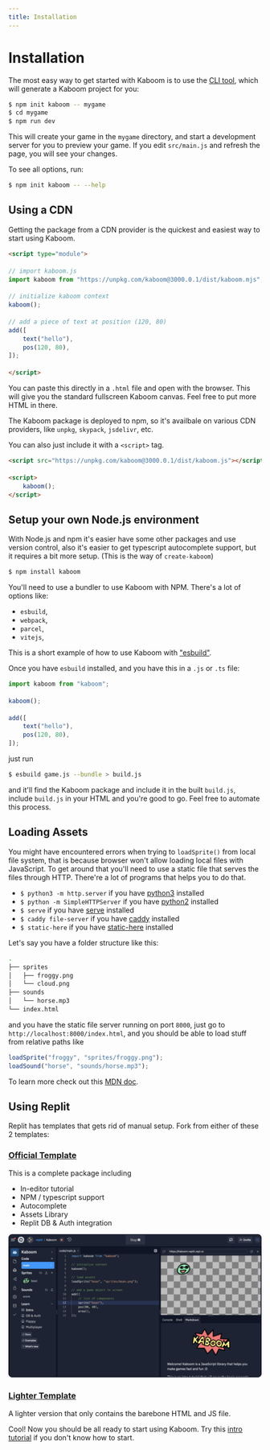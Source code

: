 ```yaml
---
title: Installation
---
```


# Installation

The most easy way to get started with Kaboom is to use the [CLI tool](https://www.npmjs.com/package/create-kaboom), which will generate a Kaboom project for you:

```sh
$ npm init kaboom -- mygame
$ cd mygame
$ npm run dev
```

This will create your game in the `mygame` directory, and start a development server for you to preview your game. If you edit `src/main.js` and refresh the page, you will see your changes.

To see all options, run:

```sh
$ npm init kaboom -- --help
```

## Using a CDN

Getting the package from a CDN provider is the quickest and easiest way to start using Kaboom.

```html
<script type="module">

// import kaboom.js
import kaboom from "https://unpkg.com/kaboom@3000.0.1/dist/kaboom.mjs";

// initialize kaboom context
kaboom();

// add a piece of text at position (120, 80)
add([
    text("hello"),
    pos(120, 80),
]);

</script>
```

You can paste this directly in a `.html` file and open with the browser. This will give you the standard fullscreen Kaboom canvas. Feel free to put more HTML in there.

The Kaboom package is deployed to npm, so it's availbale on various CDN providers, like `unpkg`, `skypack`, `jsdelivr`, etc.

You can also just include it with a `<script>` tag.
```html
<script src="https://unpkg.com/kaboom@3000.0.1/dist/kaboom.js"></script>

<script>
    kaboom();
</script>
```

## Setup your own Node.js environment

With Node.js and npm it's easier have some other packages and use version control, also it's easier to get typescript autocomplete support, but it requires a bit more setup. (This is the way of `create-kaboom`)

```sh
$ npm install kaboom
```

You'll need to use a bundler to use Kaboom with NPM. There's a lot of options like:

- `esbuild`, 
- `webpack`,
- `parcel`, 
- `vitejs`,

This is a short example of how to use Kaboom with ["esbuild"](https://esbuild.github.io/).

Once you have `esbuild` installed, and you have this in a `.js` or `.ts` file:

```js
import kaboom from "kaboom";

kaboom();

add([
    text("hello"),
    pos(120, 80),
]);
```

just run

```sh
$ esbuild game.js --bundle > build.js
```

and it'll find the Kaboom package and include it in the built `build.js`, include `build.js` in your HTML and you're good to go. Feel free to automate this process.

## Loading Assets

You might have encountered errors when trying to `loadSprite()` from local file system, that is because browser won't allow loading local files with JavaScript. To get around that you'll need to use a static file that serves the files through HTTP. There're a lot of programs that helps you to do that.

- `$ python3 -m http.server` if you have [python3](https://www.python.org) installed
- `$ python -m SimpleHTTPServer` if you have [python2](https://www.python.org) installed
- `$ serve` if you have [serve](https://github.com/vercel/serve) installed
- `$ caddy file-server` if you have [caddy](https://caddyserver.com/) installed
- `$ static-here` if you have [static-here](https://github.com/amasad/static-here) installed

Let's say you have a folder structure like this:
```sh
.
├── sprites
│   ├── froggy.png
│   └── cloud.png
├── sounds
│   └── horse.mp3
└── index.html
```

and you have the static file server running on port `8000`, just go to `http://localhost:8000/index.html`, and you should be able to load stuff from relative paths like
```js
loadSprite("froggy", "sprites/froggy.png");
loadSound("horse", "sounds/horse.mp3");
```

To learn more check out this [MDN doc](https://developer.mozilla.org/en-US/docs/Learn/Common_questions/set_up_a_local_testing_server).

## Using Replit

Replit has templates that gets rid of manual setup. Fork from either of these 2 templates:

### [Official Template](https://replit.com/@replit/Kaboom)

This is a complete package including
- In-editor tutorial
- NPM / typescript support
- Autocomplete
- Assets Library
- Replit DB & Auth integration

![official template](setup/replit.png)

### [Lighter Template](https://replit.com/@replit/Kaboom-light)

A lighter version that only contains the barebone HTML and JS file.

Cool! Now you should be all ready to start using Kaboom. Try this [intro tutorial](/doc/intro) if you don't know how to start.
